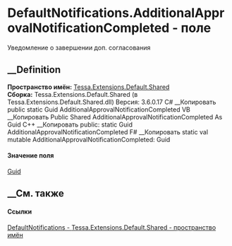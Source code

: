 # DefaultNotifications.AdditionalApprovalNotificationCompleted - поле
Уведомление о завершении доп. согласования
## __Definition
 **Пространство имён:**
[Tessa.Extensions.Default.Shared](N_Tessa_Extensions_Default_Shared.htm)  
 **Сборка:** Tessa.Extensions.Default.Shared (в
Tessa.Extensions.Default.Shared.dll) Версия: 3.6.0.17
C# __Копировать
     public static Guid AdditionalApprovalNotificationCompleted
VB __Копировать
     Public Shared AdditionalApprovalNotificationCompleted As Guid
C++ __Копировать
     public:
    static Guid AdditionalApprovalNotificationCompleted
F# __Копировать
     static val mutable AdditionalApprovalNotificationCompleted: Guid
#### Значение поля
[Guid](https://learn.microsoft.com/dotnet/api/system.guid)
##  __См. также
#### Ссылки
[DefaultNotifications -
](T_Tessa_Extensions_Default_Shared_DefaultNotifications.htm)
[Tessa.Extensions.Default.Shared - пространство
имён](N_Tessa_Extensions_Default_Shared.htm)
